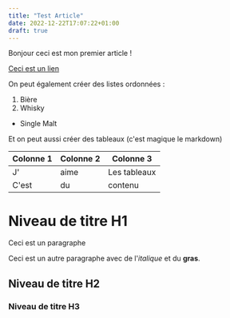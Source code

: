 ```yaml
---
title: "Test Article"
date: 2022-12-22T17:07:22+01:00
draft: true
---
```


Bonjour ceci est mon premier article !


[Ceci est un lien](http://www.google.com/)

On peut également créer des listes ordonnées :

1. Bière
2. Whisky
  - Single Malt

Et on peut aussi créer des tableaux (c'est magique le markdown)

| Colonne 1 | Colonne 2 | Colonne 3 |
| -------- | -------- | -------- |
| J'        | aime     | Les tableaux   |
| C'est     | du       | contenu  |

# Niveau de titre H1

Ceci est un paragraphe

Ceci est un autre paragraphe avec de l'*italique* et du **gras**.

## Niveau de titre H2
### Niveau de titre H3

